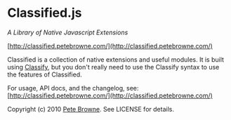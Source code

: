 Classified.js
=============

_A Library of Native Javascript Extensions_

[http://classified.petebrowne.com/](http://classified.petebrowne.com/)

Classified is a collection of native extensions and useful modules. It is built using [Classify](http://classify.petebrowne.com), but you don't really need to use the Classify syntax to use the features of Classified.

For usage, API docs, and the changelog, see: [http://classified.petebrowne.com/](http://classified.petebrowne.com/)

Copyright (c) 2010 [Pete Browne](http://petebrowne.com). See LICENSE for details.